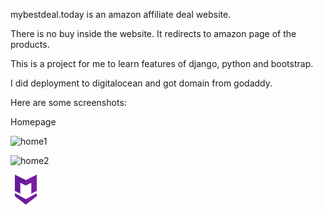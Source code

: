 mybestdeal.today is an amazon affiliate deal website. 

There is no buy inside the website. It redirects to amazon page of the products. 

This is a project for me to learn features of django, python and bootstrap.

I did deployment to digitalocean and got domain from godaddy.

Here are some screenshots:

Homepage



![home1](https://github.com/merdogan10/bestdeal/ss/home1.png "Homepage 1")

![home2](bestdeal/ss/home2.png)

![alt text](https://github.com/adam-p/markdown-here/raw/master/src/common/images/icon48.png "Logo Title Text 1")

